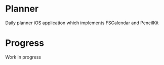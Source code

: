 # Planner
Daily planner iOS application which implements FSCalendar and PencilKit

# Progress
Work in progress


